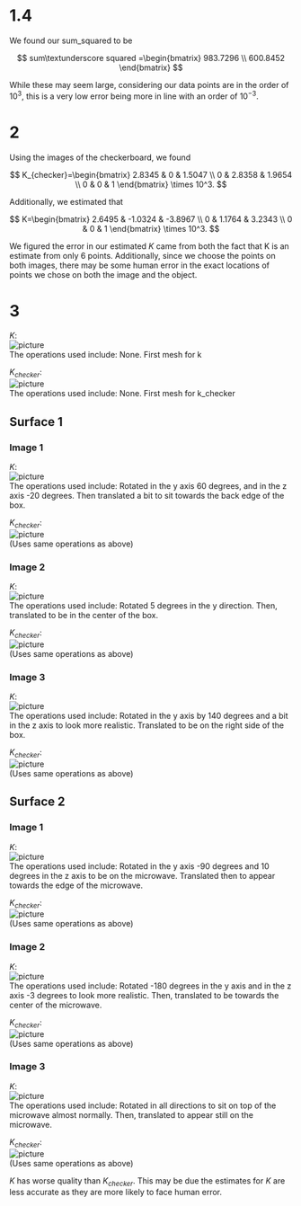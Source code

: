 # 1.4

We found our sum_squared to be

$$
    sum\textunderscore squared =\begin{bmatrix}
        983.7296 \\
        600.8452
    \end{bmatrix}
$$

While these may seem large, considering our data points are in the order of $10^3$, this is a very low error being more in line with an order of $10^{-3}$.

# 2

Using the images of the checkerboard, we found

$$
    K_{checker}=\begin{bmatrix}
        2.8345 & 0 & 1.5047 \\
        0 & 2.8358 & 1.9654 \\
        0 & 0 & 1
    \end{bmatrix} \times 10^3.
$$

Additionally, we estimated that

$$
    K=\begin{bmatrix}
        2.6495 & -1.0324 & -3.8967 \\  
        0 & 1.1764 & 3.2343 \\
        0 & 0 & 1
    \end{bmatrix} \times 10^3.
$$

We figured the error in our estimated $K$ came from both the fact that K is an estimate from only 6 points. Additionally, since we choose the points on both images, there may be some human error in the exact locations of points we chose on both the image and the object.

# 3

$K$: \
![picture](./images/cv1.png) \
The operations used include: 
None. First mesh for k

$K_{checker}$: \
![picture](./images/cv2.png) \
The operations used include: 
None. First mesh for k_checker

## Surface 1

### Image 1

$K$: \
![picture](./images/dank3.png) \
The operations used include: 
Rotated in the y axis 60 degrees, and in the z axis -20 degrees. Then translated a bit to sit towards the back edge of the box.

$K_{checker}$: \
![picture](./images/dank4.png) \
(Uses same operations as above)

### Image 2

$K$: \
![picture](./images/dank5.png) \
The operations used include:
Rotated 5 degrees in the y direction. Then, translated to be in the center of the box.

$K_{checker}$: \
![picture](./images/dank6.png) \
(Uses same operations as above)

### Image 3

$K$: \
![picture](./images/dank7.png) \
The operations used include:
Rotated in the y axis by 140 degrees and a bit in the z axis to look more realistic. Translated to be on the right side of the box.

$K_{checker}$: \
![picture](./images/dank8.png) \
(Uses same operations as above)

## Surface 2

### Image 1

$K$: \
![picture](./images/dank9.png) \
The operations used include:
Rotated in the y axis -90 degrees and 10 degrees in the z axis to be on the microwave. Translated then to appear towards the edge of the microwave.

$K_{checker}$: \
![picture](./images/dank10.png) \
(Uses same operations as above)

### Image 2

$K$: \
![picture](./images/dank11.png) \
The operations used include:
Rotated -180 degrees in the y axis and in the z axis -3 degrees to look more realistic. Then, translated to be towards the center of the microwave.

$K_{checker}$: \
![picture](./images/dank12.png) \
(Uses same operations as above)

### Image 3

$K$: \
![picture](./images/dank13.png) \
The operations used include:
Rotated in all directions to sit on top of the microwave almost normally. Then, translated to appear still on the microwave.

$K_{checker}$: \
![picture](./images/dank14.png) \
(Uses same operations as above)

$K$ has worse quality than $K_{checker}$. This may be due the estimates for $K$ are less accurate as they are more likely to face human error.
